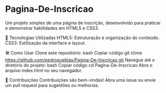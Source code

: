 # Pagina-De-Inscricao

Um projeto simples de uma página de inscrição, desenvolvido para praticar e demonstrar habilidades em HTML5 e CSS3.

🚀 Tecnologias Utilizadas
HTML5: Estruturação e organização do conteúdo.
CSS3: Estilização da interface e layout.


🛠️ Como Usar
Clone este repositório:
bash
Copiar código
git clone https://github.com/pedroqueblas/Pagina-De-Inscricao.git
Navegue até o diretório do projeto:
bash
Copiar código
cd Pagina-De-Inscricao
Abra o arquivo index.html no seu navegador.


🤝 Contribuições
Contribuições são bem-vindas! Abra uma issue ou envie um pull request para sugestões ou melhorias.
